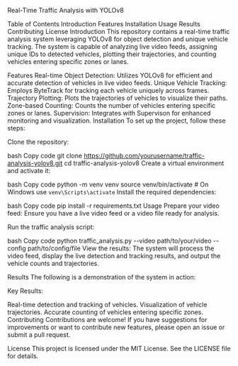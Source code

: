 Real-Time Traffic Analysis with YOLOv8

Table of Contents
Introduction
Features
Installation
Usage
Results
Contributing
License
Introduction
This repository contains a real-time traffic analysis system leveraging YOLOv8 for object detection and unique vehicle tracking. The system is capable of analyzing live video feeds, assigning unique IDs to detected vehicles, plotting their trajectories, and counting vehicles entering specific zones or lanes.

Features
Real-time Object Detection: Utilizes YOLOv8 for efficient and accurate detection of vehicles in live video feeds.
Unique Vehicle Tracking: Employs ByteTrack for tracking each vehicle uniquely across frames.
Trajectory Plotting: Plots the trajectories of vehicles to visualize their paths.
Zone-based Counting: Counts the number of vehicles entering specific zones or lanes.
Supervision: Integrates with Supervison for enhanced monitoring and visualization.
Installation
To set up the project, follow these steps:

Clone the repository:

bash
Copy code
git clone https://github.com/yourusername/traffic-analysis-yolov8.git
cd traffic-analysis-yolov8
Create a virtual environment and activate it:

bash
Copy code
python -m venv venv
source venv/bin/activate  # On Windows use `venv\Scripts\activate`
Install the required dependencies:

bash
Copy code
pip install -r requirements.txt
Usage
Prepare your video feed: Ensure you have a live video feed or a video file ready for analysis.

Run the traffic analysis script:

bash
Copy code
python traffic_analysis.py --video path/to/your/video --config path/to/config/file
View the results: The system will process the video feed, display the live detection and tracking results, and output the vehicle counts and trajectories.

Results
The following is a demonstration of the system in action:


Key Results:

Real-time detection and tracking of vehicles.
Visualization of vehicle trajectories.
Accurate counting of vehicles entering specific zones.
Contributing
Contributions are welcome! If you have suggestions for improvements or want to contribute new features, please open an issue or submit a pull request.

License
This project is licensed under the MIT License. See the LICENSE file for details.
